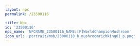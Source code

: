 ```yaml
---
layout: npc
permalink: /23500116

title: Npc
id: '23500116'
npc_name: 'NPCNAME_23500116_NAME:[F]WorldChampionMushroom'
icon_url: 'portrait/mob/23000110_b_mushroomrichking01_p.png'
---
```

